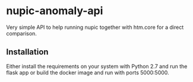 # nupic-anomaly-api
Very simple API to help running nupic together with htm.core for a direct comparison.
## Installation
Either install the requirements on your system with Python 2.7 and run the flask app or build the docker image and run with ports 5000:5000.

